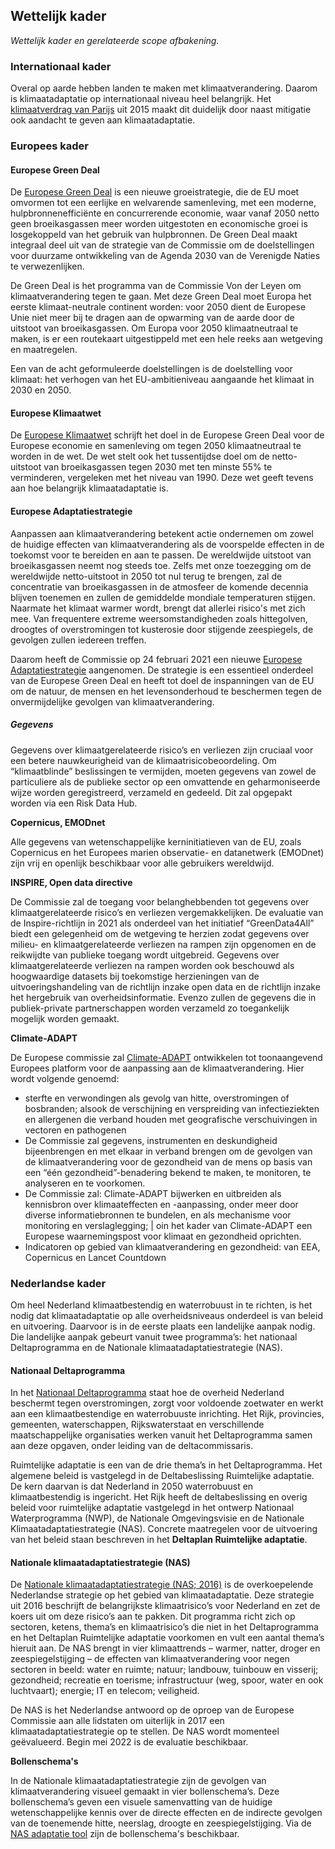 ## Wettelijk kader

*Wettelijk kader en gerelateerde scope afbakening.*

### Internationaal kader
Overal op aarde hebben landen te maken met klimaatverandering. Daarom is klimaatadaptatie op internationaal niveau heel belangrijk. Het [klimaatverdrag van Parijs](https://wetten.overheid.nl/BWBV0006603/2017-08-27#Verdrag_2) uit 2015 maakt dit duidelijk door naast mitigatie ook aandacht te geven aan klimaatadaptatie. 

### Europees  kader

#### Europese Green Deal
De [Europese Green Deal](https://ec.europa.eu/info/strategy/priorities-2019-2024/european-green-deal_nl) is een nieuwe groeistrategie, die de EU moet omvormen tot een eerlijke en welvarende samenleving, met een moderne, hulpbronnenefficiënte en concurrerende economie, waar vanaf 2050 netto geen broeikasgassen meer worden uitgestoten en economische groei is losgekoppeld van het gebruik van hulpbronnen. De Green Deal maakt integraal deel uit van de strategie van de Commissie om de doelstellingen voor duurzame ontwikkeling van de Agenda 2030 van de Verenigde Naties te verwezenlijken.

De Green Deal is het programma van de Commissie Von der Leyen om klimaatverandering tegen te gaan. Met deze Green Deal moet Europa het eerste klimaat-neutrale continent worden: voor 2050 dient de Europese Unie niet meer bij te dragen aan de opwarming van de aarde door de uitstoot van broeikasgassen. Om Europa voor 2050 klimaatneutraal te maken, is er een routekaart uitgestippeld met een hele reeks aan wetgeving en maatregelen.

Een van de acht geformuleerde doelstellingen is de doelstelling voor klimaat: het verhogen van het EU-ambitieniveau aangaande het klimaat in 2030 en 2050.

#### Europese Klimaatwet
De [Europese Klimaatwet](https://ec.europa.eu/clima/policies/eu-climate-action/law_nl) schrijft het doel in de Europese Green Deal voor de Europese economie en samenleving om tegen 2050 klimaatneutraal te worden in de wet. De wet stelt ook het tussentijdse doel om de netto-uitstoot van broeikasgassen tegen 2030 met ten minste 55% te verminderen, vergeleken met het niveau van 1990. Deze wet geeft tevens aan hoe belangrijk klimaatadaptatie is.  

#### Europese Adaptatiestrategie 
Aanpassen aan klimaatverandering betekent actie ondernemen om zowel de huidige effecten van klimaatverandering als de voorspelde effecten in de toekomst voor te bereiden en aan te passen. De wereldwijde uitstoot van broeikasgassen neemt nog steeds toe. Zelfs met onze toezegging om de wereldwijde netto-uitstoot in 2050 tot nul terug te brengen, zal de concentratie van broeikasgassen in de atmosfeer de komende decennia blijven toenemen en zullen de gemiddelde mondiale temperaturen stijgen. Naarmate het klimaat warmer wordt, brengt dat allerlei risico's met zich mee. Van frequentere extreme weersomstandigheden zoals hittegolven, droogtes of overstromingen tot kusterosie door stijgende zeespiegels, de gevolgen zullen iedereen treffen.

Daarom heeft de Commissie op 24 februari 2021 een nieuwe [Europese Adaptatiestrategie](https://ec.europa.eu/clima/eu-action/adaptation-climate-change_en) aangenomen. De strategie is een essentieel onderdeel van de Europese Green Deal en heeft tot doel de inspanningen van de EU om de natuur, de mensen en het levensonderhoud te beschermen tegen de onvermijdelijke gevolgen van klimaatverandering.

##### Gegevens
Gegevens over klimaatgerelateerde risico’s en verliezen zijn cruciaal voor een betere nauwkeurigheid van de klimaatrisicobeoordeling. Om “klimaatblinde” beslissingen te vermijden, moeten gegevens van zowel de particuliere als de publieke sector op een omvattende en geharmoniseerde wijze worden geregistreerd, verzameld en gedeeld. Dit zal opgepakt worden via een Risk Data Hub. 

**Copernicus, EMODnet**

Alle gegevens van wetenschappelijke kerninitiatieven van de EU, zoals Copernicus en het Europees marien observatie- en datanetwerk (EMODnet) zijn vrij en openlijk beschikbaar voor alle gebruikers wereldwijd.

**INSPIRE, Open data directive**

De Commissie zal de toegang voor belanghebbenden tot gegevens over klimaatgerelateerde risico’s en verliezen vergemakkelijken. De evaluatie van de Inspire-richtlijn in 2021 als onderdeel van het initiatief “GreenData4All” biedt een gelegenheid om de wetgeving te herzien zodat gegevens over milieu- en klimaatgerelateerde verliezen na rampen zijn opgenomen en de reikwijdte van publieke toegang wordt uitgebreid. Gegevens over klimaatgerelateerde verliezen na rampen worden ook beschouwd als hoogwaardige datasets bij toekomstige herzieningen van de uitvoeringshandeling van de richtlijn inzake open data en de richtlijn inzake het hergebruik van overheidsinformatie. Evenzo zullen de gegevens die in publiek-private partnerschappen worden verzameld zo toegankelijk mogelijk worden gemaakt.


**Climate-ADAPT**

De Europese commissie zal [Climate-ADAPT](https://climate-adapt.eea.europa.eu/) ontwikkelen tot toonaangevend Europees platform voor de aanpassing aan de klimaatverandering.
Hier wordt volgende genoemd: 
- sterfte en verwondingen als gevolg van hitte, overstromingen of bosbranden; alsook de verschijning en verspreiding van infectieziekten en allergenen die verband houden met geografische verschuivingen in vectoren en pathogenen
- De Commissie zal gegevens, instrumenten en deskundigheid bijeenbrengen en met elkaar in verband brengen om de gevolgen van de klimaatverandering voor de gezondheid van de mens op basis van een “één gezondheid”-benadering bekend te maken, te monitoren, te analyseren en te voorkomen.
- De Commissie zal: Climate-ADAPT bijwerken en uitbreiden als kennisbron over klimaateffecten en -aanpassing, onder meer door diverse informatiebronnen te bundelen, en als mechanisme voor monitoring en verslaglegging; | oin het kader van Climate-ADAPT een Europese waarnemingspost voor klimaat en gezondheid oprichten.
- Indicatoren op gebied van klimaatverandering en gezondheid: van EEA, Copernicus en Lancet Countdown

### Nederlandse kader
Om heel Nederland klimaatbestendig en waterrobuust in te richten, is het nodig dat klimaatadaptatie op alle overheidsniveaus onderdeel is van beleid en uitvoering. Daarvoor is in de eerste plaats een landelijke aanpak nodig. Die landelijke aanpak gebeurt vanuit twee programma’s: het nationaal Deltaprogramma en de Nationale klimaatadaptatiestrategie (NAS).

#### Nationaal Deltaprogramma 
In het [Nationaal Deltaprogramma](https://www.deltaprogramma.nl/) staat hoe de overheid Nederland beschermt tegen overstromingen, zorgt voor voldoende zoetwater en werkt aan een klimaatbestendige en waterrobuuste inrichting. Het Rijk, provincies, gemeenten, waterschappen, Rijkswaterstaat en verschillende maatschappelijke organisaties werken vanuit het Deltaprogramma samen aan deze opgaven, onder leiding van de deltacommissaris. 

Ruimtelijke adaptatie is een van de drie thema’s in het Deltaprogramma. Het algemene beleid is vastgelegd in de Deltabeslissing Ruimtelijke adaptatie. De kern daarvan is dat Nederland in 2050 waterrobuust en klimaatbestendig is ingericht. Het Rijk heeft de deltabeslissing en overig beleid voor ruimtelijke adaptatie vastgelegd in het ontwerp Nationaal Waterprogramma (NWP), de Nationale Omgevingsvisie en de Nationale Klimaatadaptatiestrategie (NAS). Concrete maatregelen voor de uitvoering van het beleid staan beschreven in het **Deltaplan Ruimtelijke adaptatie**.


#### Nationale klimaatadaptatiestrategie (NAS)
De [Nationale klimaatadaptatiestrategie (NAS; 2016)](https://klimaatadaptatienederland.nl/publish/pages/120542/nas_rapport_5_1.pdf) is de overkoepelende Nederlandse strategie op het gebied van klimaatadaptatie. Deze strategie uit 2016 beschrijft de belangrijkste klimaatrisico’s voor Nederland en zet de koers uit om deze risico’s aan te pakken. Dit programma richt zich op sectoren, ketens, thema’s en klimaatrisico’s die niet in het Deltaprogramma en het Deltaplan Ruimtelijke adaptatie voorkomen en vult een aantal thema’s hieruit aan. De NAS brengt in vier klimaattrends – warmer, natter, droger en zeespiegelstijging – de effecten van klimaatverandering voor negen sectoren in beeld: water en ruimte; natuur; landbouw, tuinbouw en visserij; gezondheid; recreatie en toerisme; infrastructuur (weg, spoor, water
en ook luchtvaart); energie; IT en telecom; veiligheid.

De NAS is het Nederlandse antwoord op de oproep van de Europese Commissie aan alle lidstaten om uiterlijk in 2017 een klimaatadaptatiestrategie op te stellen. De NAS wordt momenteel geëvalueerd. Begin mei 2022 is de evaluatie beschikbaar.

**Bollenschema's**

In de Nationale klimaatadaptatiestrategie zijn de gevolgen van klimaatverandering visueel gemaakt in vier bollenschema’s. Deze bollenschema’s geven een visuele samenvatting van de huidige wetenschappelijke kennis over de directe effecten en de indirecte gevolgen van de toenemende hitte, neerslag, droogte en zeespiegelstijging. Via de [NAS adaptatie tool](https://nas-adaptatietool.nl/) zijn de bollenschema's beschikbaar.
